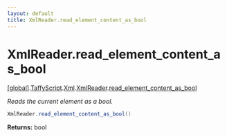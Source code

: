 ```yaml
---
layout: default
title: XmlReader.read_element_content_as_bool
---
```


# XmlReader.read_element_content_as_bool

[\[global\]]({{site.baseurl}}/docs/).[TaffyScript]({{site.baseurl}}/docs/TaffyScript/).[Xml]({{site.baseurl}}/docs/TaffyScript/Xml/).[XmlReader]({{site.baseurl}}/docs/TaffyScript/Xml/XmlReader/).[read_element_content_as_bool]({{site.baseurl}}/docs/TaffyScript/Xml/XmlReader/read_element_content_as_bool/)

_Reads the current element as a bool._

```cs
XmlReader.read_element_content_as_bool()
```

**Returns:** bool
